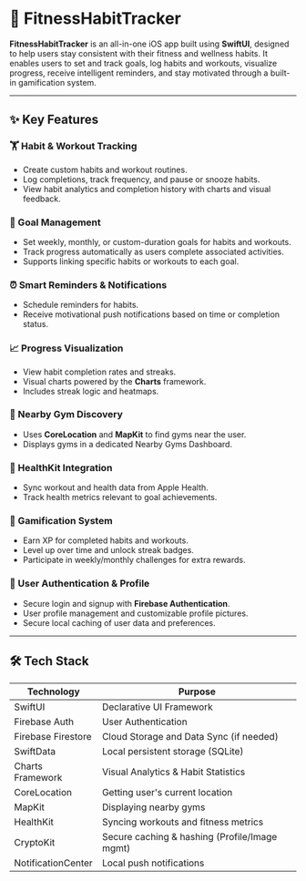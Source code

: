 # 🧠 FitnessHabitTracker

**FitnessHabitTracker** is an all-in-one iOS app built using **SwiftUI**, designed to help users stay consistent with their fitness and wellness habits. It enables users to set and track goals, log habits and workouts, visualize progress, receive intelligent reminders, and stay motivated through a built-in gamification system.

---

## ✨ Key Features

### 🏋️ Habit & Workout Tracking
- Create custom habits and workout routines.
- Log completions, track frequency, and pause or snooze habits.
- View habit analytics and completion history with charts and visual feedback.

### 🎯 Goal Management
- Set weekly, monthly, or custom-duration goals for habits and workouts.
- Track progress automatically as users complete associated activities.
- Supports linking specific habits or workouts to each goal.

### ⏰ Smart Reminders & Notifications
- Schedule reminders for habits.
- Receive motivational push notifications based on time or completion status.

### 📈 Progress Visualization
- View habit completion rates and streaks.
- Visual charts powered by the **Charts** framework.
- Includes streak logic and heatmaps.

### 📍 Nearby Gym Discovery
- Uses **CoreLocation** and **MapKit** to find gyms near the user.
- Displays gyms in a dedicated Nearby Gyms Dashboard.

### 🧬 HealthKit Integration
- Sync workout and health data from Apple Health.
- Track health metrics relevant to goal achievements.

### 🧩 Gamification System
- Earn XP for completed habits and workouts.
- Level up over time and unlock streak badges.
- Participate in weekly/monthly challenges for extra rewards.

### 👤 User Authentication & Profile
- Secure login and signup with **Firebase Authentication**.
- User profile management and customizable profile pictures.
- Secure local caching of user data and preferences.

---

## 🛠️ Tech Stack

| Technology        | Purpose                                     |
|-------------------|---------------------------------------------|
| SwiftUI           | Declarative UI Framework                    |
| Firebase Auth     | User Authentication                         |
| Firebase Firestore| Cloud Storage and Data Sync (if needed)     |
| SwiftData         | Local persistent storage (SQLite)           |
| Charts Framework  | Visual Analytics & Habit Statistics         |
| CoreLocation      | Getting user's current location             |
| MapKit            | Displaying nearby gyms                      |
| HealthKit         | Syncing workouts and fitness metrics        |
| CryptoKit         | Secure caching & hashing (Profile/Image mgmt)|
| NotificationCenter| Local push notifications                    |

